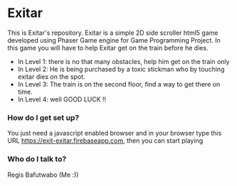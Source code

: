 # Exitar #



This is Exitar's repository. Exitar is a simple 2D side scroller html5 game developed using Phaser Game engine for Game Programming Project. In this game you will have to help Exitar get on the train before he dies.

- In Level 1: there is no that many obstacles, help him get on the train only
- In Level 2: He is being purchased by a toxic stickman who by touching exitar dies on the spot.
- In Level 3: The train is on the second floor, find a way to get there on time.
- In Level 4: well GOOD LUCK !! 

### How do I get set up? ###

You just need a javascript enabled browser and in your browser type this URL https://exit-exitar.firebaseapp.com, then you can start playing

### Who do I talk to? ###

 Regis Bafutwabo (Me :))
